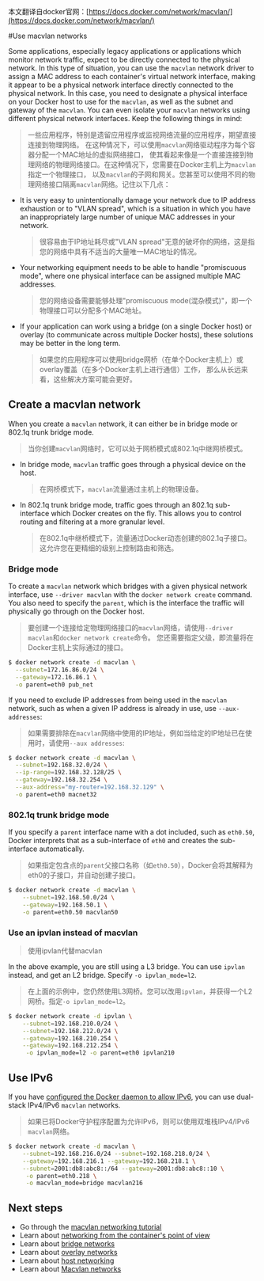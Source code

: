 本文翻译自docker官网：[https://docs.docker.com/network/macvlan/](https://docs.docker.com/network/macvlan/)

#Use macvlan networks

Some applications, especially legacy applications or applications which monitor
network traffic, expect to be directly connected to the physical network. In
this type of situation, you can use the `macvlan` network driver to assign a MAC
address to each container's virtual network interface, making it appear to be
a physical network interface directly connected to the physical network. In this
case, you need to designate a physical interface on your Docker host to use for
the `macvlan`, as well as the subnet and gateway of the `macvlan`. You can even
isolate your `macvlan` networks using different physical network interfaces.
Keep the following things in mind:
> 一些应用程序，特别是遗留应用程序或监视网络流量的应用程序，期望直接连接到物理网络。
> 在这种情况下，可以使用`macvlan`网络驱动程序为每个容器分配一个MAC地址的虚拟网络接口，
> 使其看起来像是一个直接连接到物理网络的物理网络接口。在这种情况下，您需要在Docker主机上为`macvlan`指定一个物理接口，
> 以及`macvlan`的子网和网关。您甚至可以使用不同的物理网络接口隔离`macvlan`网络。记住以下几点：

- It is very easy to unintentionally damage your network due to IP address
  exhaustion or to "VLAN spread", which is a situation in which you have an
  inappropriately large number of unique MAC addresses in your network.
  > 很容易由于IP地址耗尽或"VLAN spread"无意的破坏你的网络，这是指您的网络中具有不适当的大量唯一MAC地址的情况。

- Your networking equipment needs to be able to handle "promiscuous mode",
  where one physical interface can be assigned multiple MAC addresses.
  > 您的网络设备需要能够处理"promiscuous mode(混杂模式)"，即一个物理接口可以分配多个MAC地址。

- If your application can work using a bridge (on a single Docker host) or
  overlay (to communicate across multiple Docker hosts), these solutions may be
  better in the long term.
  > 如果您的应用程序可以使用bridge网桥（在单个Docker主机上）或overlay覆盖（在多个Docker主机上进行通信）工作，
  > 那么从长远来看，这些解决方案可能会更好。

## Create a macvlan network

When you create a `macvlan` network, it can either be in bridge mode or 802.1q
trunk bridge mode.
> 当你创建`macvlan`网络时，它可以处于网桥模式或802.1q中继网桥模式。

- In bridge mode, `macvlan` traffic goes through a physical device on the host.
  > 在网桥模式下，`macvlan`流量通过主机上的物理设备。

- In 802.1q trunk bridge mode, traffic goes through an 802.1q sub-interface
  which Docker creates on the fly. This allows you to control routing and
  filtering at a more granular level.
  > 在802.1q中继桥模式下，流量通过Docker动态创建的802.1q子接口。这允许您在更精细的级别上控制路由和筛选。

### Bridge mode

To create a `macvlan` network which bridges with a given physical network
interface, use `--driver macvlan` with the `docker network create` command. You
also need to specify the `parent`, which is the interface the traffic will
physically go through on the Docker host.
> 要创建一个连接给定物理网络接口的`macvlan`网络，请使用`--driver macvlan`和`docker network create`命令。
> 您还需要指定父级，即流量将在Docker主机上实际通过的接口。

```bash
$ docker network create -d macvlan \
  --subnet=172.16.86.0/24 \
  --gateway=172.16.86.1 \
  -o parent=eth0 pub_net
```

If you need to exclude IP addresses from being used in the `macvlan` network, such
as when a given IP address is already in use, use `--aux-addresses`:
> 如果需要排除在`macvlan`网络中使用的IP地址，例如当给定的IP地址已在使用时，请使用`--aux addresses`:

```bash
$ docker network create -d macvlan \
  --subnet=192.168.32.0/24 \
  --ip-range=192.168.32.128/25 \
  --gateway=192.168.32.254 \
  --aux-address="my-router=192.168.32.129" \
  -o parent=eth0 macnet32
```

### 802.1q trunk bridge mode

If you specify a `parent` interface name with a dot included, such as `eth0.50`,
Docker interprets that as a sub-interface of `eth0` and creates the sub-interface
automatically.
> 如果指定包含点的`parent`父接口名称（如`eth0.50`），Docker会将其解释为eth0的子接口，并自动创建子接口。

```bash
$ docker network create -d macvlan \
    --subnet=192.168.50.0/24 \
    --gateway=192.168.50.1 \
    -o parent=eth0.50 macvlan50
```

### Use an ipvlan instead of macvlan
> 使用ipvlan代替macvlan

In the above example, you are still using a L3 bridge. You can use `ipvlan`
instead, and get an L2 bridge. Specify `-o ipvlan_mode=l2`.
> 在上面的示例中，您仍然使用L3网桥。您可以改用`ipvlan`，并获得一个L2网桥。指定`-o ipvlan_mode=l2`。

```bash
$ docker network create -d ipvlan \
    --subnet=192.168.210.0/24 \
    --subnet=192.168.212.0/24 \
    --gateway=192.168.210.254 \
    --gateway=192.168.212.254 \
     -o ipvlan_mode=l2 -o parent=eth0 ipvlan210
```

## Use IPv6

If you have [configured the Docker daemon to allow IPv6](../config/daemon/ipv6.md),
you can use dual-stack IPv4/IPv6 `macvlan` networks.
> 如果已将Docker守护程序配置为允许IPv6，则可以使用双堆栈IPv4/IPv6 `macvlan`网络。

```bash
$ docker network create -d macvlan \
    --subnet=192.168.216.0/24 --subnet=192.168.218.0/24 \
    --gateway=192.168.216.1 --gateway=192.168.218.1 \
    --subnet=2001:db8:abc8::/64 --gateway=2001:db8:abc8::10 \
     -o parent=eth0.218 \
     -o macvlan_mode=bridge macvlan216
```

## Next steps

- Go through the [macvlan networking tutorial](network-tutorial-macvlan.md)
- Learn about [networking from the container's point of view](../config/containers/container-networking.md)
- Learn about [bridge networks](bridge.md)
- Learn about [overlay networks](overlay.md)
- Learn about [host networking](host.md)
- Learn about [Macvlan networks](macvlan.md)
